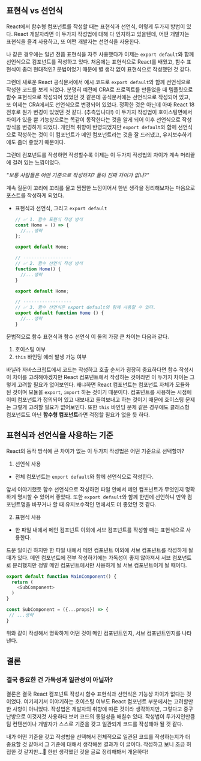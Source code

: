 ## 표현식 vs 선언식

React에서 함수형 컴포넌트를 작성할 때는 표현식과 선언식, 이렇게 두가지 방법이 있다. React 개발자라면 이 두가지 작성법에 대해 다 인지하고 있을텐데, 어떤 개발자는 표현식을 즐겨 사용하고, 또 어떤 개발자는 선언식을 사용한다.

나 같은 경우에는 일년 전쯤 표현식을 자주 사용했다가 이제는 `export default`와 함께 선언식으로 컴포넌트를 작성하고 있다. 처음에는 표현식으로 React를 배웠고, 함수 표현식이 좀더 현대적인? 문법이었기 때문에 별 생각 없이 표현식으로 작성했던 것 같다.

그런데 새로운 React 공식문서에서 예시 코드로 `export default`와 함께 선언식으로 작성한 코드를 보게 되었다. 분명히 예전에 CRA로 프로젝트를 만들었을 때 템플릿으로 함수 표현식으로 작성되어 있었던 것 같은데 공식문서에는 선언식으로 작성되어 있고, 또 이제는 CRA에서도 선언식으로 변경되어 있었다. 정확한 것은 아닌데 아마 React 18 전후로 뭔가 변경이 있었던 것 같다. (추측입니다!) 이 두가지 작성법이 호이스팅면에서 차이가 있을 뿐 기능상으로는 똑같이 동작한다는 것을 알게 되어 이후 선언식으로 작성 방식을 변경하게 되었다. 개인적 취향이 반영되었지만 `export default`와 함께 선언식으로 작성하는 것이 이 컴포넌트가 메인 컴포넌트라는 것을 잘 드러냈고, 유지보수하기에도 좀더 좋았기 때문이다.

그런데 컴포넌트를 작성하면 작성할수록 이제는 이 두가지 작성법의 차이가 계속 머리끝에 걸려 있는 느낌이었다.

_"보통 사람들은 어떤 기준으로 작성하지? 둘이 진짜 차이가 없나?"_

계속 질문이 꼬리에 꼬리를 물고 찜찜한 느낌이어서 한번 생각을 정리해보자는 마음으로 포스트를 작성하게 되었다.

- 표현식과 선언식, 그리고 `export default`

  ```jsx
  // ✅ 1. 함수 표현식 작성 방식
  const Home = () => {
    //...생략
  };

  export default Home;

  // ------------------
  // ✅ 2. 함수 선언식 작성 방식
  function Home() {
    //...생략
  }

  export default Home;

  // ------------------
  // ✅ 3. 함수 선언식은 export default와 함께 사용할 수 있다.
  export default function Home () {
    //...생략
  }
  ```

문법적으로 함수 표현식과 함수 선언식 이 둘의 가장 큰 차이는 다음과 같다.

1.  호이스팅 여부
2.  `this` 바인딩 에러 발생 가능 여부

바닐라 자바스크립트에서 코드는 작성하고 호출 순서가 굉장히 중요하다면 함수 작성시 이 차이를 고려해야겠지만 React 컴포넌트에서 작성하는 것이라면 이 두가지 차이는 그렇게 고려할 필요가 없어보인다. 왜냐하면 React 컴포넌트는 컴포넌트 자체가 모듈화 된 것이며 모듈을 `export`, `import` 하는 것이기 때문이다. 컴포넌트를 사용하는 시점에 이미 컴포넌트가 정의되어 있고 내보내고 들여보내고 하는 것이기 때문에 호이스팅 문제는 그렇게 고려할 필요가 없어보인다. 또한 `this` 바인딩 문제 같은 경우에도 클래스형 컴포넌트도 아닌 **함수형 컴포넌트**라면 걱정할 필요가 없을 듯 하다.

## 표현식과 선언식을 사용하는 기준

React의 동작 방식에 큰 차이가 없는 이 두가지 작성법은 어떤 기준으로 선택할까?

1. 선언식 사용

- 전체 컴포넌트는 `export default`와 함께 선언식으로 작성한다.

앞서 이야기했듯 함수 선언식으로 작성하면 파일 안에서 메인 컴포넌트가 무엇인지 명확하게 명시할 수 있어서 좋았다. 또한 `export default`와 함께 한번에 선언하니 만약 컴포넌트명을 바꾸거나 할 때 유지보수적인 면에서도 더 좋았던 것 같다.

2. 표현식 사용

- 한 파일 내에서 메인 컴포넌트 이외에 서브 컴포넌트를 작성할 때는 표현식으로 사용한다.

드문 일이긴 하지만 한 파일 내에서 메인 컴포넌트 이외에 서브 컴포넌트를 작성하게 될 때가 있다. 메인 컴포넌트에 전부 작성하기에는 가독성이 좋지 않아져서 서브 컴포넌트로 분리했지만 정말 메인 컴포넌트에서만 사용하게 될 서브 컴포넌트이게 될 때이다.

```javascript
export default function MainComponent() {
  return (
    <SubComponent>
  )
}

const SubComponent = ({...props}) => {
 // ...생략
}
```

위와 같이 작성해서 명확하게 어떤 것이 메인 컴포넌트인지, 서브 컴포넌트인지를 나타낸다.

## 결론

### 결국 중요한 건 가독성과 일관성이 아닐까?

결론은 결국 React 컴포넌트 작성시 함수 표현식과 선언식은 기능상 차이가 없다는 것이었다. 여기저기서 이야기하는 호이스팅 여부도 React 컴포넌트 부분에서는 고려할만한 사항이 아니었다. 작성법은 개발자의 취향에 따른 것이라 생각하지만, 그렇다고 중구난방으로 이것저것 사용하다 보며 코드의 통일성을 해칠수 있다. 작성법이 두가지인만큼 팀 컨텐션이나 개발자가 스스로 기준을 갖고 일관되게 코드를 작성해야 될 것 같다.

내가 어떤 기준을 갖고 작성법을 선택해서 전체적으로 일관된 코드를 작성하는지가 더 중요할 것 같아서 그 기준에 대해서 생각해본 결과가 이 글이다. 작성하고 보니 조금 허접한 것 같지만...🥲 한번 생각했던 것을 글로 정리해봐서 개운하다!
